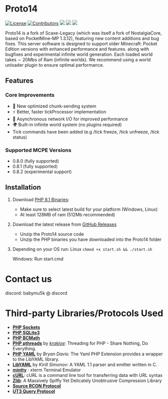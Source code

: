 # Proto14

[![License](https://img.shields.io/github/license/babymu5k/Proto14)]() [![Contributors](https://img.shields.io/github/contributors/babymu5k/Proto14)]() [![](https://img.shields.io/github/last-commit/babymu5k/Proto14)]() [![](https://img.shields.io/github/downloads/babymu5k/Proto14/total)]() [![](https://img.shields.io/github/stars/babymu5k/Proto14
)]()

Proto14 is a fork of Scaxe-Legacy (which was itself a fork of NostalgiaCore, based on PocketMine-MP 1.3.12), featuring new content additions and bug fixes. This server software is designed to support older Minecraft: Pocket Edition versions with enhanced performance and features. along with bugfixes and experimental infinite world generation. Each loaded world takes ∼ 20Mbs of Ram (infinite worlds). We recommend using a world unloader plugin to ensure optimal performance.

## Features

### Core Improvements
- 🚀 New optimized chunk-sending system
- ⚡ Better, faster tickProcessor implementation
- 📡 Asynchronous network I/O for improved performance
- 🌍 Built-in infinite world system (no plugins required)
- Tick commands have been added (e.g /tick freeze, /tick unfreeze, /tick status)

### Supported MCPE Versions
- 0.8.0 (fully supported)
- 0.8.1 (fully supported)
- 0.8.2 (experimental support)

## Installation

1. Download [PHP 8.1 Binaries](https://github.com/pmmp/PHP-Binaries/releases?page=6):
   - Make sure to select latest build for your platform (Windows, Linux)
   - At least 128MB of ram (512Mb recommended)

2. Download the latest release from [GitHub Releases](https://github.com/babymu5k/Proto14/releases)
    - Unzip the Proto14 source code
    - Unzip the PHP binaries you have downloaded into the Proto14 folder

3. Depending on your OS run:
   Linux ```chmod +x start.sh && ./start.sh ```
   
   Windows: Run start.cmd

# Contact us

discord: babymu5k @ discord

# Third-party Libraries/Protocols Used
* __[PHP Sockets](http://php.net/manual/en/book.sockets.php)__
* __[PHP SQLite3](http://php.net/manual/en/book.sqlite3.php)__
* __[PHP BCMath](http://php.net/manual/en/book.bc.php)__
* __[PHP pthreads](https://github.com/krakjoe/pthreads)__ by _[krakjoe](https://github.com/krakjoe)_: Threading for PHP - Share Nothing, Do Everything.
* __[PHP YAML](https://code.google.com/p/php-yaml/)__ by _Bryan Davis_: The Yaml PHP Extension provides a wrapper to the LibYAML library.
* __[LibYAML](http://pyyaml.org/wiki/LibYAML)__ by _Kirill Simonov_: A YAML 1.1 parser and emitter written in C.
* __[mintty](https://code.google.com/p/mintty/)__ : xterm Terminal Emulator
* __[cURL](http://curl.haxx.se/)__: cURL is a command line tool for transferring data with URL syntax
* __[Zlib](http://www.zlib.net/)__: A Massively Spiffy Yet Delicately Unobtrusive Compression Library
* __[Source RCON Protocol](https://developer.valvesoftware.com/wiki/Source_RCON_Protocol)__
* __[UT3 Query Protocol](http://wiki.unrealadmin.org/UT3_query_protocol)__
